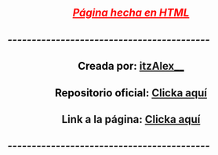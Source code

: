 <h2 style="text-align: center;"><span style="text-decoration: underline;"><strong><span style="color: #ff0000; text-decoration: underline;"><em>                            P&aacute;gina hecha en HTML</em></span></strong></span><strong><br /></strong></h2>
<h2><span style="color: #000000;"><strong><em>------------------------------------------</em></strong></span></h2>
<h2 style="text-align: center;"><span style="color: #000000;"><strong>              Creada por: <a href="https://github.com/itzAlex/">itzAlex__</a></strong></span></h2>

<h2 style="text-align: center;"><span style="color: #000000;"><strong>              Repositorio oficial: <a href="https://github.com/itzAlex/itzalex.github.io">Clicka aqu&iacute;</a></strong></span></h2>

<h2 style="text-align: center;"><strong>              Link a la p&aacute;gina: <a href="itzalex.github.io">              Clicka aqu&iacute;</a></strong></h2>
<h2><span style="color: #000000;"><strong>  
<em>------------------------------------------</em></strong></span></h2>
